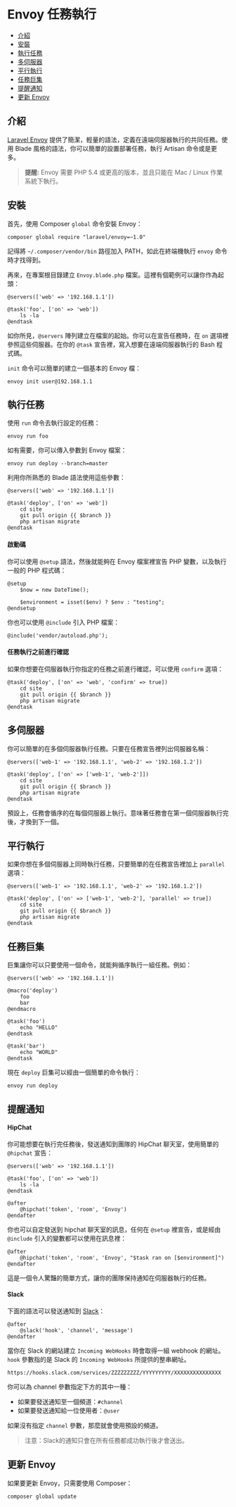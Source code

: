 # Envoy 任務執行

- [介紹](#introduction)
- [安裝](#envoy-installation)
- [執行任務](#envoy-running-tasks)
- [多伺服器](#envoy-multiple-servers)
- [平行執行](#envoy-parallel-execution)
- [任務巨集](#envoy-task-macros)
- [提醒通知](#envoy-notifications)
- [更新 Envoy](#envoy-updating-envoy)

<a name="introduction"></a>
## 介紹

[Laravel Envoy](https://github.com/laravel/envoy) 提供了簡潔，輕量的語法，定義在遠端伺服器執行的共同任務。使用 Blade 風格的語法，你可以簡單的設置部署任務，執行 Artisan 命令或是更多。

> **提醒:** Envoy 需要 PHP 5.4 或更高的版本，並且只能在 Mac / Linux 作業系統下執行。

<a name="envoy-installation"></a>
## 安裝

首先，使用 Composer `global` 命令安裝 Envoy：

	composer global require "laravel/envoy=~1.0"

記得將 `~/.composer/vendor/bin` 路徑加入 PATH，如此在終端機執行 `envoy` 命令時才找得到。

再來，在專案根目錄建立 `Envoy.blade.php` 檔案。這裡有個範例可以讓你作為起頭：

	@servers(['web' => '192.168.1.1'])

	@task('foo', ['on' => 'web'])
		ls -la
	@endtask

如你所見，`@servers` 陣列建立在檔案的起始。你可以在宣告任務時，在 `on` 選項裡參照這些伺服器。在你的 `@task` 宣告裡，寫入想要在遠端伺服器執行的 Bash 程式碼。

`init` 命令可以簡單的建立一個基本的 Envoy 檔：

	envoy init user@192.168.1.1

<a name="envoy-running-tasks"></a>
## 執行任務

使用 `run` 命令去執行設定的任務：

	envoy run foo

如有需要，你可以傳入參數到 Envoy 檔案：

	envoy run deploy --branch=master

利用你所熟悉的 Blade 語法使用這些參數：

	@servers(['web' => '192.168.1.1'])

	@task('deploy', ['on' => 'web'])
		cd site
		git pull origin {{ $branch }}
		php artisan migrate
	@endtask

#### 啟動碼

你可以使用 ```@setup``` 語法，然後就能夠在 Envoy 檔案裡宣告 PHP 變數，以及執行一般的 PHP 程式碼：

	@setup
		$now = new DateTime();

		$environment = isset($env) ? $env : "testing";
	@endsetup

你也可以使用 ```@include``` 引入 PHP 檔案：

	@include('vendor/autoload.php');

#### 任務執行之前進行確認

如果你想要在伺服器執行你指定的任務之前進行確認，可以使用 `confirm` 選項：

	@task('deploy', ['on' => 'web', 'confirm' => true])
		cd site
		git pull origin {{ $branch }}
		php artisan migrate
	@endtask

<a name="envoy-multiple-servers"></a>
## 多伺服器

你可以簡單的在多個伺服器執行任務。只要在任務宣告裡列出伺服器名稱：

	@servers(['web-1' => '192.168.1.1', 'web-2' => '192.168.1.2'])

	@task('deploy', ['on' => ['web-1', 'web-2']])
		cd site
		git pull origin {{ $branch }}
		php artisan migrate
	@endtask

預設上，任務會循序的在每個伺服器上執行。意味著任務會在第一個伺服器執行完後，才換到下一個。

<a name="envoy-parallel-execution"></a>
## 平行執行

如果你想在多個伺服器上同時執行任務，只要簡單的在任務宣告裡加上 `parallel` 選項：

	@servers(['web-1' => '192.168.1.1', 'web-2' => '192.168.1.2'])

	@task('deploy', ['on' => ['web-1', 'web-2'], 'parallel' => true])
		cd site
		git pull origin {{ $branch }}
		php artisan migrate
	@endtask

<a name="envoy-task-macros"></a>
## 任務巨集

巨集讓你可以只要使用一個命令，就能夠循序執行一組任務。例如：

	@servers(['web' => '192.168.1.1'])

	@macro('deploy')
		foo
		bar
	@endmacro

	@task('foo')
		echo "HELLO"
	@endtask

	@task('bar')
		echo "WORLD"
	@endtask

現在 `deploy` 巨集可以經由一個簡單的命令執行：

	envoy run deploy

<a name="envoy-notifications"></a>
<a name="envoy-hipchat-notifications"></a>
## 提醒通知

#### HipChat

你可能想要在執行完任務後，發送通知到團隊的 HipChat 聊天室，使用簡單的 `@hipchat` 宣告：

	@servers(['web' => '192.168.1.1'])

	@task('foo', ['on' => 'web'])
		ls -la
	@endtask

	@after
		@hipchat('token', 'room', 'Envoy')
	@endafter

你也可以自定發送到 hipchat 聊天室的訊息，任何在 ```@setup``` 裡宣告，或是經由 ```@include``` 引入的變數都可以使用在訊息裡：

	@after
		@hipchat('token', 'room', 'Envoy', "$task ran on [$environment]")
	@endafter

這是一個令人驚豔的簡單方式，讓你的團隊保持通知在伺服器執行的任務。

#### Slack

下面的語法可以發送通知到 [Slack](https://slack.com)：

	@after
		@slack('hook', 'channel', 'message')
	@endafter

當你在 Slack 的網站建立 `Incoming WebHooks` 時會取得一組 webhook 的網址。`hook` 參數指的是 Slack 的 `Incoming WebHooks` 所提供的整串網址。

	https://hooks.slack.com/services/ZZZZZZZZZ/YYYYYYYYY/XXXXXXXXXXXXXXX

你可以為 channel 參數指定下方的其中一種：

- 如果要發送通知至一個頻道：`#channel`
- 如果要發送通知給一位使用者：`@user`

如果沒有指定 `channel` 參數，那麼就會使用預設的頻道。

> 注意：Slack的通知只會在所有任務都成功執行後才會送出。

<a name="envoy-updating-envoy"></a>
## 更新 Envoy

如果要更新 Envoy，只需要使用 Composer：

	composer global update
